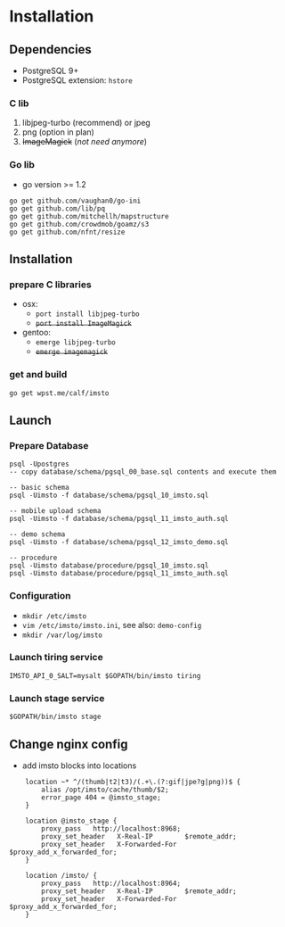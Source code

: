 # Installation

## Dependencies
* PostgreSQL 9+
* PostgreSQL extension: `hstore`

### C lib

1. libjpeg-turbo (recommend) or jpeg
2. png (option in plan)
3. ~~ImageMagick~~ (*not need anymore*)

### Go lib

- go version >= 1.2

~~~
go get github.com/vaughan0/go-ini
go get github.com/lib/pq
go get github.com/mitchellh/mapstructure
go get github.com/crowdmob/goamz/s3
go get github.com/nfnt/resize
~~~


## Installation

### prepare C libraries
   - osx:
     - `port install libjpeg-turbo`
     - ~~`port install ImageMagick`~~
   - gentoo:
     - `emerge libjpeg-turbo`
     - ~~`emerge imagemagick`~~

### get and build

    go get wpst.me/calf/imsto


## Launch

### Prepare Database

~~~
psql -Upostgres
-- copy database/schema/pgsql_00_base.sql contents and execute them

-- basic schema
psql -Uimsto -f database/schema/pgsql_10_imsto.sql

-- mobile upload schema
psql -Uimsto -f database/schema/pgsql_11_imsto_auth.sql

-- demo schema
psql -Uimsto -f database/schema/pgsql_12_imsto_demo.sql

-- procedure
psql -Uimsto database/procedure/pgsql_10_imsto.sql
psql -Uimsto database/procedure/pgsql_11_imsto_auth.sql
~~~

### Configuration
- `mkdir /etc/imsto`
- `vim /etc/imsto/imsto.ini`, see also: `demo-config`
- `mkdir /var/log/imsto`

### Launch tiring service
~~~
IMSTO_API_0_SALT=mysalt $GOPATH/bin/imsto tiring
~~~


### Launch stage service
~~~
$GOPATH/bin/imsto stage
~~~

## Change nginx config

- add imsto blocks into locations

~~~
	location ~* ^/(thumb|t2|t3)/(.+\.(?:gif|jpe?g|png))$ {
		alias /opt/imsto/cache/thumb/$2;
		error_page 404 = @imsto_stage;
	}

	location @imsto_stage {
		proxy_pass   http://localhost:8968;
		proxy_set_header   X-Real-IP        $remote_addr;
		proxy_set_header   X-Forwarded-For  $proxy_add_x_forwarded_for;
	}

	location /imsto/ {
		proxy_pass   http://localhost:8964;
		proxy_set_header   X-Real-IP        $remote_addr;
		proxy_set_header   X-Forwarded-For  $proxy_add_x_forwarded_for;
	}
~~~
